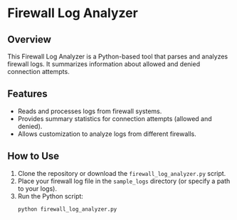 # Firewall Log Analyzer

## Overview
This Firewall Log Analyzer is a Python-based tool that parses and analyzes firewall logs. It summarizes information about allowed and denied connection attempts.

## Features
- Reads and processes logs from firewall systems.
- Provides summary statistics for connection attempts (allowed and denied).
- Allows customization to analyze logs from different firewalls.

## How to Use
1. Clone the repository or download the `firewall_log_analyzer.py` script.
2. Place your firewall log file in the `sample_logs` directory (or specify a path to your logs).
3. Run the Python script:
   ```bash
   python firewall_log_analyzer.py
